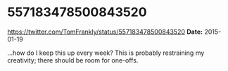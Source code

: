 # 557183478500843520
https://twitter.com/TomFrankly/status/557183478500843520
**Date:** 2015-01-19

…how do I keep this up every week? This is probably restraining my creativity; there should be room for one-offs.
